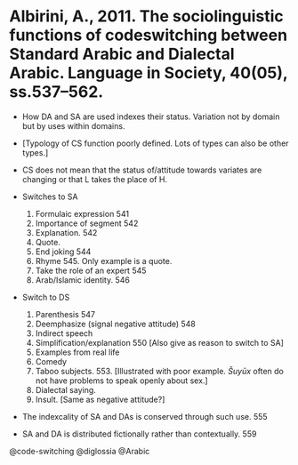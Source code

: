 # Albirini, A., 2011. The sociolinguistic functions of codeswitching between Standard Arabic and Dialectal Arabic.  Language in Society, 40(05), ss.537–562.

- How DA and SA are used indexes their status. Variation not by domain but by uses within domains. 

- [Typology of CS function poorly defined. Lots of types can also be other types.]
 
- CS does not mean that the status of/attitude towards variates are changing or that L takes the place of H. 

- Switches to SA
    1. Formulaic expression 541
    2. Importance of segment 542
    3. Explanation. 542
    4. Quote.
    5. End joking 544
    6. Rhyme 545. Only example is a quote.
    7. Take the role of an expert 545
    8. Arab/Islamic identity. 546

- Switch to DS
    1. Parenthesis 547
    2. Deemphasize (signal negative attitude) 548
    3. Indirect speech
    4. Simplification/explanation 550  [Also give as reason to switch to SA]
    5. Examples from real life
    6. Comedy
    7. Taboo subjects. 553. [Illustrated with poor example. *Šuyūx* often do not have problems to speak openly about sex.]
    8. Dialectal saying.
    9. Insult. [Same as negative attitude?]

- The indexcality of SA and DAs is conserved through such use. 555

- SA and DA is distributed fictionally rather than contextually. 559

@code-switching
@diglossia
@Arabic
